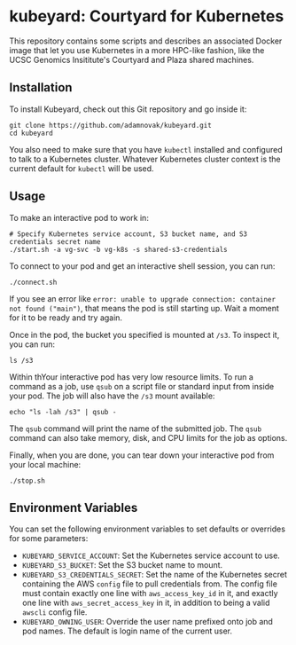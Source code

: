 # kubeyard: Courtyard for Kubernetes

This repository contains some scripts and describes an associated Docker image that let you use Kubernetes in a more HPC-like fashion, like the UCSC Genomics Insititute's Courtyard and Plaza shared machines.

## Installation

To install Kubeyard, check out this Git repository and go inside it:
```
git clone https://github.com/adamnovak/kubeyard.git
cd kubeyard
```

You also need to make sure that you have `kubectl` installed and configured to talk to a Kubernetes cluster. Whatever Kubernetes cluster context is the current default for `kubectl` will be used.

## Usage

To make an interactive pod to work in:

```
# Specify Kubernetes service account, S3 bucket name, and S3 credentials secret name
./start.sh -a vg-svc -b vg-k8s -s shared-s3-credentials
```

To connect to your pod and get an interactive shell session, you can run:
```
./connect.sh
```
If you see an error like `error: unable to upgrade connection: container not found ("main")`, that means the pod is still starting up. Wait a moment for it to be ready and try again.

Once in the pod, the bucket you specified is mounted at `/s3`. To inspect it, you can run:
```
ls /s3
```

Within thYour interactive pod has very low resource limits. To run a command as a job, use `qsub` on a script file or standard input from inside your pod. The job will also have the `/s3` mount available:
```
echo "ls -lah /s3" | qsub -
```
The `qsub` command will print the name of the submitted job. The `qsub` command can also take memory, disk, and CPU limits for the job as options.

Finally, when you are done, you can tear down your interactive pod from your local machine:
```
./stop.sh
```

## Environment Variables

You can set the following environment variables to set defaults or overrides for some parameters:

* `KUBEYARD_SERVICE_ACCOUNT`: Set the Kubernetes service account to use.
* `KUBEYARD_S3_BUCKET`: Set the S3 bucket name to mount.
* `KUBEYARD_S3_CREDENTIALS_SECRET`: Set the name of the Kubernetes secret containing the AWS `config` file to pull credentials from. The config file must contain exactly one line with `aws_access_key_id` in it, and exactly one line with `aws_secret_access_key` in it, in addition to being a valid `awscli` config file.
* `KUBEYARD_OWNING_USER`: Override the user name prefixed onto job and pod names. The default is login name of the current user.
